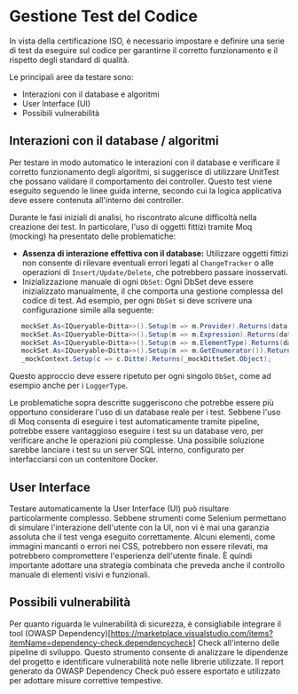 # Gestione Test del Codice
In vista della certificazione ISO, è necessario impostare e definire una serie di test da eseguire sul codice per garantirne il corretto funzionamento e il rispetto degli standard di qualità.

Le principali aree da testare sono:
- Interazioni con il database e algoritmi
- User Interface (UI)
- Possibili vulnerabilità

## Interazioni con il database / algoritmi
Per testare in modo automatico le interazioni con il database e verificare il corretto funzionamento degli algoritmi, si suggerisce di utilizzare UnitTest che possano validare il comportamento dei controller. Questo test viene eseguito seguendo le linee guida interne, secondo cui la logica applicativa deve essere contenuta all'interno dei controller.

Durante le fasi iniziali di analisi, ho riscontrato alcune difficoltà nella creazione dei test. In particolare, l'uso di oggetti fittizi tramite Moq (mocking) ha presentato delle problematiche:
 - **Assenza di interazione effettiva con il database:** Utilizzare oggetti fittizi non consente di rilevare eventuali errori legati al `ChangeTracker` o alle operazioni di `Insert/Update/Delete`, che potrebbero passare inosservati.
 - Inizializzazione manuale di ogni `DbSet`: Ogni DbSet deve essere inizializzato manualmente, il che comporta una gestione complessa del codice di test. Ad esempio, per ogni `DbSet` si deve scrivere una configurazione simile alla seguente:
 ```csharp
    mockSet.As<IQueryable<Ditta>>().Setup(m => m.Provider).Returns(data.Provider);
    mockSet.As<IQueryable<Ditta>>().Setup(m => m.Expression).Returns(data.Expression);
    mockSet.As<IQueryable<Ditta>>().Setup(m => m.ElementType).Returns(data.ElementType);
    mockSet.As<IQueryable<Ditta>>().Setup(m => m.GetEnumerator()).Returns(data.GetEnumerator());
    _mockContext.Setup(c => c.Ditte).Returns(_mockDitteSet.Object);
```
Questo approccio deve essere ripetuto per ogni singolo `DbSet`, come ad esempio anche per i `LoggerType`.

Le problematiche sopra descritte suggeriscono che potrebbe essere più opportuno considerare l'uso di un database reale per i test. Sebbene l'uso di Moq consenta di eseguire i test automaticamente tramite pipeline, potrebbe essere vantaggioso eseguire i test su un database vero, per verificare anche le operazioni più complesse. Una possibile soluzione sarebbe lanciare i test su un server SQL interno, configurato per interfacciarsi con un contenitore Docker.


## User Interface
Testare automaticamente la User Interface (UI) può risultare particolarmente complesso. Sebbene strumenti come Selenium permettano di simulare l'interazione dell'utente con la UI, non vi è mai una garanzia assoluta che il test venga eseguito correttamente. Alcuni elementi, come immagini mancanti o errori nei CSS, potrebbero non essere rilevati, ma potrebbero compromettere l'esperienza dell'utente finale. È quindi importante adottare una strategia combinata che preveda anche il controllo manuale di elementi visivi e funzionali.

## Possibili vulnerabilità
Per quanto riguarda le vulnerabilità di sicurezza, è consigliabile integrare il tool (OWASP Dependency)[https://marketplace.visualstudio.com/items?itemName=dependency-check.dependencycheck] Check all'interno delle pipeline di sviluppo. Questo strumento consente di analizzare le dipendenze del progetto e identificare vulnerabilità note nelle librerie utilizzate. Il report generato da OWASP Dependency Check può essere esportato e utilizzato per adottare misure correttive tempestive.